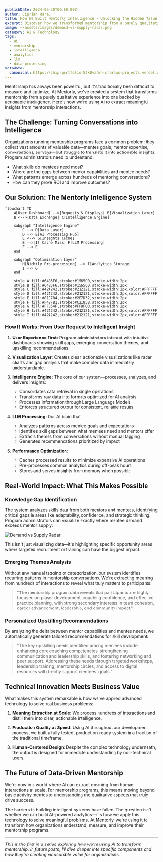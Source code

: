 ```yaml
---
publishDate: 2024-05-30T00:00:00Z
author: Ciprian Rarau
title: How We Built Mentorly Intelligence - Unlocking the Hidden Value in Mentorship Data
excerpt: Discover how we transformed mentorship from a purely qualitative experience into one backed by actionable intelligence using AI to extract meaningful insights from mentorship interactions.
image: ~/assets/images/demand-vs-supply-radar.png
category: AI & Technology
tags:
  - ai
  - mentorship
  - intelligence
  - analytics
  - llm
  - data-processing
metadata:
  canonical: https://chip-portfolio-5tk8va4wn-craraus-projects.vercel.app/mentorly-intelligence-system
---
```


Mentorship has always been powerful, but it's traditionally been difficult to measure and optimize. At Mentorly, we've created a system that transforms mentorship from a purely qualitative experience into one backed by actionable intelligence. Here's how we're using AI to extract meaningful insights from mentorship interactions.

## The Challenge: Turning Conversations into Intelligence

Organizations running mentorship programs face a common problem: they collect vast amounts of valuable data—mentee goals, mentor expertise, conversations, surveys—but struggle to translate it into actionable insights. Program administrators need to understand:

- What skills do mentees need most?
- Where are the gaps between mentor capabilities and mentee needs?
- What patterns emerge across hundreds of mentoring conversations?
- How can they prove ROI and improve outcomes?

## Our Solution: The Mentorly Intelligence System

```mermaid
flowchart TD
    A[User Dashboard] -->|Requests & Displays| B[Visualization Layer]
    B <-->|Data Exchange| C[Intelligence Engine]
    
    subgraph "Intelligence Engine"
        C --> D[Data Layer]
        D --> E[AI Processing Hub]
        E <--> G[Insights Cache]
        E -->|If Cache Miss| F[LLM Processing]
        F --> E
    end
    
    subgraph "Optimization Layer"
        H[Nightly Pre-processing] --> I[Analytics Storage]
        I --> G
    end
    
    style A fill:#64B5F6,stroke:#1565C0,stroke-width:2px
    style B fill:#64B5F6,stroke:#1565C0,stroke-width:2px
    style C fill:#424242,stroke:#212121,stroke-width:2px,color:#FFFFFF
    style D fill:#424242,stroke:#212121,stroke-width:2px,color:#FFFFFF
    style E fill:#81C784,stroke:#2E7D32,stroke-width:2px
    style F fill:#F48FB1,stroke:#C2185B,stroke-width:2px
    style G fill:#FFD54F,stroke:#FF8F00,stroke-width:2px
    style H fill:#424242,stroke:#212121,stroke-width:2px,color:#FFFFFF
    style I fill:#424242,stroke:#212121,stroke-width:2px,color:#FFFFFF
```

### How It Works: From User Request to Intelligent Insight

1. **User Experience First**: Program administrators interact with intuitive dashboards showing skill gaps, emerging conversation themes, and upskilling recommendations.

2. **Visualization Layer**: Creates clear, actionable visualizations like radar charts and gap analysis that make complex data immediately understandable.

3. **Intelligence Engine**: The core of our system—processes, analyzes, and delivers insights:
   - Consolidates data retrieval in single operations
   - Transforms raw data into formats optimized for AI analysis
   - Processes information through Large Language Models
   - Enforces structured output for consistent, reliable results

4. **LLM Processing**: Our AI brain that:
   - Analyzes patterns across mentee goals and expectations
   - Identifies skill gaps between what mentees need and mentors offer
   - Extracts themes from conversations without manual tagging
   - Generates recommendations prioritized by impact

5. **Performance Optimization**:
   - Caches processed results to minimize expensive AI operations
   - Pre-processes common analytics during off-peak hours
   - Stores and serves insights from memory when possible

## Real-World Impact: What This Makes Possible

### Knowledge Gap Identification

The system analyzes skills data from both mentors and mentees, identifying critical gaps in areas like adaptability, confidence, and strategic thinking. Program administrators can visualize exactly where mentee demand exceeds mentor supply:

![Demand vs Supply Radar](~/assets/images/demand-vs-supply-radar.png)

This isn't just visualizing data—it's highlighting specific opportunity areas where targeted recruitment or training can have the biggest impact.

### Emerging Themes Analysis

Without any manual tagging or categorization, our system identifies recurring patterns in mentorship conversations. We're extracting meaning from hundreds of interactions to reveal what truly matters to participants:

> "The mentorship program data reveals that participants are highly focused on player development, coaching confidence, and effective practice planning, with strong secondary interests in team cohesion, career advancement, leadership, and community impact."

### Personalized Upskilling Recommendations

By analyzing the delta between mentor capabilities and mentee needs, we automatically generate tailored recommendations for skill development:

> "The key upskilling needs identified among mentees include enhancing core coaching competencies, strengthening communication and leadership skills, and fostering networking and peer support. Addressing these needs through targeted workshops, leadership training, mentorship circles, and access to digital resources will directly support mentees' goals."

## Technical Innovation Meets Business Value

What makes this system remarkable is how we've applied advanced technology to solve real business problems:

1. **Meaning Extraction at Scale**: We process hundreds of interactions and distill them into clear, actionable intelligence.

2. **Production Quality at Speed**: Using AI throughout our development process, we built a fully tested, production-ready system in a fraction of the traditional timeframe.

3. **Human-Centered Design**: Despite the complex technology underneath, the output is designed for immediate understanding by non-technical users.

## The Future of Data-Driven Mentorship

We're now in a world where AI can extract meaning from human interactions at scale. For mentorship programs, this means moving beyond basic activity metrics to understanding the qualitative aspects that truly drive success.

The barriers to building intelligent systems have fallen. The question isn't whether we can build AI-powered analytics—it's how we apply this technology to solve meaningful problems. At Mentorly, we're using it to transform how organizations understand, measure, and improve their mentorship programs.

---

*This is the first in a series exploring how we're using AI to transform mentorship. In future posts, I'll dive deeper into specific components and how they're creating measurable value for organizations.* 